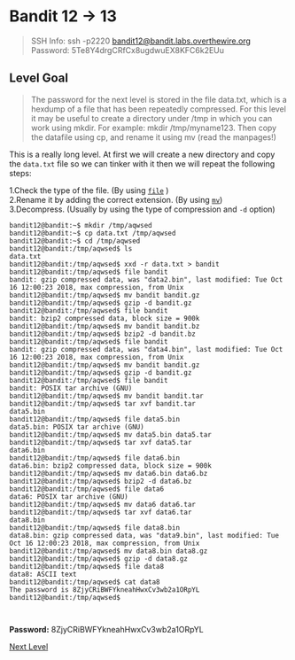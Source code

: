
# Bandit 12 -> 13
> SSH Info: ssh -p2220 bandit12@bandit.labs.overthewire.org  
> Password: 5Te8Y4drgCRfCx8ugdwuEX8KFC6k2EUu



 ## Level Goal  
>The password for the next level is stored in the file data.txt, which is a hexdump of a file that has been repeatedly compressed. For this level it may be useful to create a directory under /tmp in which you can work using mkdir. For example: mkdir /tmp/myname123. Then copy the datafile using cp, and rename it using mv (read the manpages!)

This is a really long level. At first we will create a new directory and copy the `data.txt` file so we can tinker with it then we will repeat the following steps:  

1.Check the type of the file. (By using [`file`](https://en.wikipedia.org/wiki/File_(command)) )  
2.Rename it by adding the correct extension. (By using [`mv`](https://www.computerhope.com/unix/umv.htm))  
3.Decompress. (Usually by using the type of compression and `-d` option)


```
bandit12@bandit:~$ mkdir /tmp/aqwsed
bandit12@bandit:~$ cp data.txt /tmp/aqwsed
bandit12@bandit:~$ cd /tmp/aqwsed
bandit12@bandit:/tmp/aqwsed$ ls
data.txt
bandit12@bandit:/tmp/aqwsed$ xxd -r data.txt > bandit
bandit12@bandit:/tmp/aqwsed$ file bandit
bandit: gzip compressed data, was "data2.bin", last modified: Tue Oct 16 12:00:23 2018, max compression, from Unix
bandit12@bandit:/tmp/aqwsed$ mv bandit bandit.gz
bandit12@bandit:/tmp/aqwsed$ gzip -d bandit.gz
bandit12@bandit:/tmp/aqwsed$ file bandit
bandit: bzip2 compressed data, block size = 900k
bandit12@bandit:/tmp/aqwsed$ mv bandit bandit.bz
bandit12@bandit:/tmp/aqwsed$ bzip2 -d bandit.bz
bandit12@bandit:/tmp/aqwsed$ file bandit
bandit: gzip compressed data, was "data4.bin", last modified: Tue Oct 16 12:00:23 2018, max compression, from Unix
bandit12@bandit:/tmp/aqwsed$ mv bandit bandit.gz
bandit12@bandit:/tmp/aqwsed$ gzip -d bandit.gz
bandit12@bandit:/tmp/aqwsed$ file bandit
bandit: POSIX tar archive (GNU)
bandit12@bandit:/tmp/aqwsed$ mv bandit bandit.tar
bandit12@bandit:/tmp/aqwsed$ tar xvf bandit.tar
data5.bin
bandit12@bandit:/tmp/aqwsed$ file data5.bin
data5.bin: POSIX tar archive (GNU)
bandit12@bandit:/tmp/aqwsed$ mv data5.bin data5.tar
bandit12@bandit:/tmp/aqwsed$ tar xvf data5.tar
data6.bin
bandit12@bandit:/tmp/aqwsed$ file data6.bin
data6.bin: bzip2 compressed data, block size = 900k
bandit12@bandit:/tmp/aqwsed$ mv data6.bin data6.bz
bandit12@bandit:/tmp/aqwsed$ bzip2 -d data6.bz
bandit12@bandit:/tmp/aqwsed$ file data6
data6: POSIX tar archive (GNU)
bandit12@bandit:/tmp/aqwsed$ mv data6 data6.tar
bandit12@bandit:/tmp/aqwsed$ tar xvf data6.tar
data8.bin
bandit12@bandit:/tmp/aqwsed$ file data8.bin
data8.bin: gzip compressed data, was "data9.bin", last modified: Tue Oct 16 12:00:23 2018, max compression, from Unix
bandit12@bandit:/tmp/aqwsed$ mv data8.bin data8.gz
bandit12@bandit:/tmp/aqwsed$ gzip -d data8.gz
bandit12@bandit:/tmp/aqwsed$ file data8
data8: ASCII text
bandit12@bandit:/tmp/aqwsed$ cat data8
The password is 8ZjyCRiBWFYkneahHwxCv3wb2a1ORpYL
bandit12@bandit:/tmp/aqwsed$ 



```


**Password:** 8ZjyCRiBWFYkneahHwxCv3wb2a1ORpYL


[Next Level](../Bandit%2013%20--%2014/README.md)
